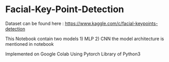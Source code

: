 # Facial-Key-Point-Detection

Dataset can be found here : https://www.kaggle.com/c/facial-keypoints-detection

This Notebook contain two models 1) MLP 2) CNN the model architecture is mentioned in notebook

Implemented on Google Colab Using Pytorch Library of Python3


